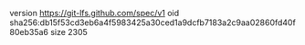 version https://git-lfs.github.com/spec/v1
oid sha256:db15f53cd3eb6a4f5983425a30ced1a9dcfb7183a2c9aa02860fd40f80eb35a6
size 2305
